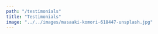 ```yaml
---
path: "/testimonials"
title: "Testimonials"
image: "../../images/masaaki-komori-618447-unsplash.jpg"
---
```


